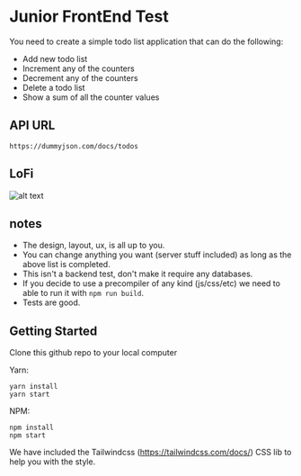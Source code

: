 # Junior FrontEnd Test

You need to create a simple todo list application that can do the following:

- Add new todo list
- Increment any of the counters
- Decrement any of the counters
- Delete a todo list
- Show a sum of all the counter values

## API URL
```https://dummyjson.com/docs/todos```

## LoFi
![alt text](https://github.com/andribudianto/demo/blob/main/simple_todo_list.png?raw=true)

## notes
- The design, layout, ux, is all up to you.
- You can change anything you want (server stuff included) as long as the above list is completed.
- This isn't a backend test, don't make it require any databases.
- If you decide to use a precompiler of any kind (js/css/etc) we need to able to run it with ```npm run build```.
- Tests are good.

## Getting Started

Clone this github repo to your local computer

Yarn:

```
yarn install
yarn start
```

NPM:

```
npm install
npm start
```

We have included the Tailwindcss (https://tailwindcss.com/docs/) CSS lib to help you with the style.

